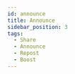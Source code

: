 ```yaml
---
id: announce
title: Announce
sidebar_position: 3
tags:
  - Share
  - Announce
  - Repost
  - Boost
---
```

